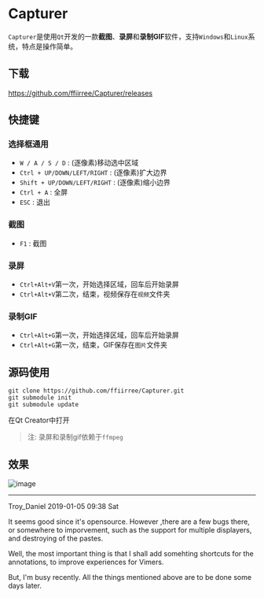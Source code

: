 # Capturer
`Capturer`是使用`Qt`开发的一款**截图**、**录屏**和**录制GIF**软件，支持`Windows`和`Linux`系统，特点是操作简单。

## 下载
https://github.com/ffiirree/Capturer/releases

## 快捷键
### 选择框通用
 - `W / A / S / D`              : (逐像素)移动选中区域
 - `Ctrl + UP/DOWN/LEFT/RIGHT`  : (逐像素)扩大边界
 - `Shift + UP/DOWN/LEFT/RIGHT` : (逐像素)缩小边界
 - `Ctrl + A`                   : 全屏
 - `ESC`                        : 退出

### 截图
 - `F1` : 截图

### 录屏
 - `Ctrl+Alt+V`第一次，开始选择区域，回车后开始录屏
 - `Ctrl+Alt+V`第二次，结束，视频保存在`视频`文件夹

### 录制GIF
 - `Ctrl+Alt+G`第一次，开始选择区域，回车后开始录屏
 - `Ctrl+Alt+G`第一次，结束，GIF保存在`图片`文件夹

## 源码使用
```
git clone https://github.com/ffiirree/Capturer.git
git submodule init
git submodule update
```
在Qt Creator中打开

> 注: 录屏和录制gif依赖于`ffmpeg`

## 效果
![image](https://github.com/ffiirree/Capturer/blob/master/capturer.gif)

--------------------------------------------------------------------------------
Troy_Daniel 2019-01-05 09:38	Sat

It seems good since it's opensource.
However ,there are a few bugs there, or somewhere to imporvement, such as the support for multiple displayers, and destroying of the pastes.

Well, the most important thing is that I shall add somehting shortcuts for the annotations, to improve experiences for Vimers.

But, I'm busy recently. All the things mentioned above are to be done some days later.
